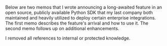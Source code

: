 Below are two memos that I wrote announcing a long-awaited feature in an open
source, publicly available Python SDK that my last company both maintained and
heavily utilized to deploy certain enterprise integrations. The first memo
describes the feature's arrival and how to use it. The second memo follows up
on additional enhancements.

I removed all references to internal or protected knowledge.
